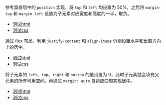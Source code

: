 

参考垂直居中的 `position` 实现，将 `top` 和 `left` 均设置为 50%，之后将 `margin-top` 和 `margin-left` 设置为子元素对应宽度和高度的一半，取负。

- [测试html](01.html)
- [测试css](01.css)

通过 flex 布局，利用 `justify-content` 和 `align-items` 分别设置水平和垂直方向上的居中。

- [测试html](02.html)
- [测试css](02.css)

将子元素的 `left`、`top`、`right` 和 `bottom` 的值设置为 0，此时子元素就会填充父元素的所有可用空间。再通过 `margin: auto` 自适应四周实现居中。

- [测试html](03.html)
- [测试css](03.css)


